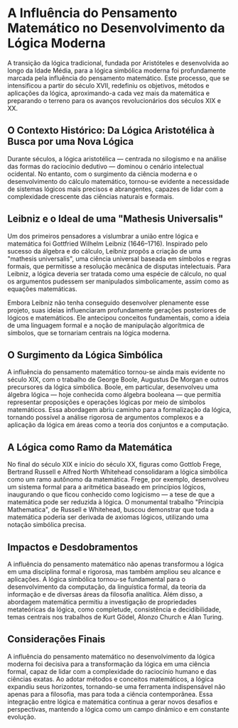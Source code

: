 # A Influência do Pensamento Matemático no Desenvolvimento da Lógica Moderna

A transição da lógica tradicional, fundada por Aristóteles e desenvolvida ao longo da Idade Média, para a lógica simbólica moderna foi profundamente marcada pela influência do pensamento matemático. Este processo, que se intensificou a partir do século XVII, redefiniu os objetivos, métodos e aplicações da lógica, aproximando-a cada vez mais da matemática e preparando o terreno para os avanços revolucionários dos séculos XIX e XX.

## O Contexto Histórico: Da Lógica Aristotélica à Busca por uma Nova Lógica

Durante séculos, a lógica aristotélica — centrada no silogismo e na análise das formas do raciocínio dedutivo — dominou o cenário intelectual ocidental. No entanto, com o surgimento da ciência moderna e o desenvolvimento do cálculo matemático, tornou-se evidente a necessidade de sistemas lógicos mais precisos e abrangentes, capazes de lidar com a complexidade crescente das ciências naturais e formais.

## Leibniz e o Ideal de uma "Mathesis Universalis"

Um dos primeiros pensadores a vislumbrar a união entre lógica e matemática foi Gottfried Wilhelm Leibniz (1646–1716). Inspirado pelo sucesso da álgebra e do cálculo, Leibniz propôs a criação de uma "mathesis universalis", uma ciência universal baseada em símbolos e regras formais, que permitisse a resolução mecânica de disputas intelectuais. Para Leibniz, a lógica deveria ser tratada como uma espécie de cálculo, no qual os argumentos pudessem ser manipulados simbolicamente, assim como as equações matemáticas.

Embora Leibniz não tenha conseguido desenvolver plenamente esse projeto, suas ideias influenciaram profundamente gerações posteriores de lógicos e matemáticos. Ele antecipou conceitos fundamentais, como a ideia de uma linguagem formal e a noção de manipulação algorítmica de símbolos, que se tornariam centrais na lógica moderna.

## O Surgimento da Lógica Simbólica

A influência do pensamento matemático tornou-se ainda mais evidente no século XIX, com o trabalho de George Boole, Augustus De Morgan e outros precursores da lógica simbólica. Boole, em particular, desenvolveu uma álgebra lógica — hoje conhecida como álgebra booleana — que permitia representar proposições e operações lógicas por meio de símbolos matemáticos. Essa abordagem abriu caminho para a formalização da lógica, tornando possível a análise rigorosa de argumentos complexos e a aplicação da lógica em áreas como a teoria dos conjuntos e a computação.

## A Lógica como Ramo da Matemática

No final do século XIX e início do século XX, figuras como Gottlob Frege, Bertrand Russell e Alfred North Whitehead consolidaram a lógica simbólica como um ramo autônomo da matemática. Frege, por exemplo, desenvolveu um sistema formal para a aritmética baseado em princípios lógicos, inaugurando o que ficou conhecido como logicismo — a tese de que a matemática pode ser reduzida à lógica. O monumental trabalho "Principia Mathematica", de Russell e Whitehead, buscou demonstrar que toda a matemática poderia ser derivada de axiomas lógicos, utilizando uma notação simbólica precisa.

## Impactos e Desdobramentos

A influência do pensamento matemático não apenas transformou a lógica em uma disciplina formal e rigorosa, mas também ampliou seu alcance e aplicações. A lógica simbólica tornou-se fundamental para o desenvolvimento da computação, da linguística formal, da teoria da informação e de diversas áreas da filosofia analítica. Além disso, a abordagem matemática permitiu a investigação de propriedades metateóricas da lógica, como completude, consistência e decidibilidade, temas centrais nos trabalhos de Kurt Gödel, Alonzo Church e Alan Turing.

## Considerações Finais

A influência do pensamento matemático no desenvolvimento da lógica moderna foi decisiva para a transformação da lógica em uma ciência formal, capaz de lidar com a complexidade do raciocínio humano e das ciências exatas. Ao adotar métodos e conceitos matemáticos, a lógica expandiu seus horizontes, tornando-se uma ferramenta indispensável não apenas para a filosofia, mas para toda a ciência contemporânea. Essa integração entre lógica e matemática continua a gerar novos desafios e perspectivas, mantendo a lógica como um campo dinâmico e em constante evolução.